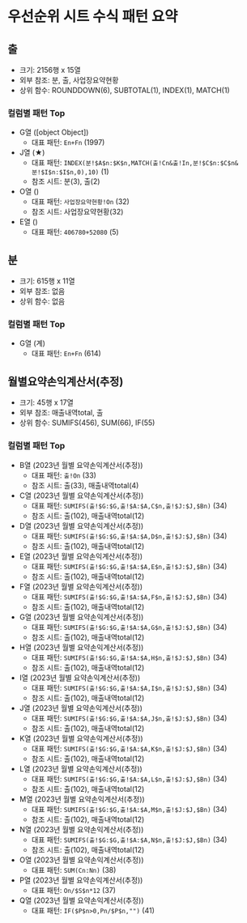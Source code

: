 # 우선순위 시트 수식 패턴 요약

## 출
- 크기: 2156행 x 15열
- 외부 참조: 분, 출, 사업장요약현황
- 상위 함수: ROUNDDOWN(6), SUBTOTAL(1), INDEX(1), MATCH(1)

### 컬럼별 패턴 Top
- G열 ([object Object])
  - 대표 패턴: `En+Fn` (1997)
- J열 (★)
  - 대표 패턴: `INDEX(분!$A$n:$K$n,MATCH(출!Cn&출!In,분!$C$n:$C$n&분!$I$n:$I$n,0),10)` (1)
  - 참조 시트: 분(3), 출(2)
- O열 ()
  - 대표 패턴: `사업장요약현황!On` (32)
  - 참조 시트: 사업장요약현황(32)
- E열 ()
  - 대표 패턴: `406780+52080` (5)

## 분
- 크기: 615행 x 11열
- 외부 참조: 없음
- 상위 함수: 없음

### 컬럼별 패턴 Top
- G열 (계)
  - 대표 패턴: `En+Fn` (614)

## 월별요약손익계산서(추정)
- 크기: 45행 x 17열
- 외부 참조: 매출내역total, 출
- 상위 함수: SUMIFS(456), SUM(66), IF(55)

### 컬럼별 패턴 Top
- B열 (2023년 월별 요약손익계산서(추정))
  - 대표 패턴: `출!On` (33)
  - 참조 시트: 출(33), 매출내역total(4)
- C열 (2023년 월별 요약손익계산서(추정))
  - 대표 패턴: `SUMIFS(출!$G:$G,출!$A:$A,C$n,출!$J:$J,$Bn)` (34)
  - 참조 시트: 출(102), 매출내역total(12)
- D열 (2023년 월별 요약손익계산서(추정))
  - 대표 패턴: `SUMIFS(출!$G:$G,출!$A:$A,D$n,출!$J:$J,$Bn)` (34)
  - 참조 시트: 출(102), 매출내역total(12)
- E열 (2023년 월별 요약손익계산서(추정))
  - 대표 패턴: `SUMIFS(출!$G:$G,출!$A:$A,E$n,출!$J:$J,$Bn)` (34)
  - 참조 시트: 출(102), 매출내역total(12)
- F열 (2023년 월별 요약손익계산서(추정))
  - 대표 패턴: `SUMIFS(출!$G:$G,출!$A:$A,F$n,출!$J:$J,$Bn)` (34)
  - 참조 시트: 출(102), 매출내역total(12)
- G열 (2023년 월별 요약손익계산서(추정))
  - 대표 패턴: `SUMIFS(출!$G:$G,출!$A:$A,G$n,출!$J:$J,$Bn)` (34)
  - 참조 시트: 출(102), 매출내역total(12)
- H열 (2023년 월별 요약손익계산서(추정))
  - 대표 패턴: `SUMIFS(출!$G:$G,출!$A:$A,H$n,출!$J:$J,$Bn)` (34)
  - 참조 시트: 출(102), 매출내역total(12)
- I열 (2023년 월별 요약손익계산서(추정))
  - 대표 패턴: `SUMIFS(출!$G:$G,출!$A:$A,I$n,출!$J:$J,$Bn)` (34)
  - 참조 시트: 출(102), 매출내역total(12)
- J열 (2023년 월별 요약손익계산서(추정))
  - 대표 패턴: `SUMIFS(출!$G:$G,출!$A:$A,J$n,출!$J:$J,$Bn)` (34)
  - 참조 시트: 출(102), 매출내역total(12)
- K열 (2023년 월별 요약손익계산서(추정))
  - 대표 패턴: `SUMIFS(출!$G:$G,출!$A:$A,K$n,출!$J:$J,$Bn)` (34)
  - 참조 시트: 출(102), 매출내역total(12)
- L열 (2023년 월별 요약손익계산서(추정))
  - 대표 패턴: `SUMIFS(출!$G:$G,출!$A:$A,L$n,출!$J:$J,$Bn)` (34)
  - 참조 시트: 출(102), 매출내역total(12)
- M열 (2023년 월별 요약손익계산서(추정))
  - 대표 패턴: `SUMIFS(출!$G:$G,출!$A:$A,M$n,출!$J:$J,$Bn)` (34)
  - 참조 시트: 출(102), 매출내역total(12)
- N열 (2023년 월별 요약손익계산서(추정))
  - 대표 패턴: `SUMIFS(출!$G:$G,출!$A:$A,N$n,출!$J:$J,$Bn)` (34)
  - 참조 시트: 출(102), 매출내역total(12)
- O열 (2023년 월별 요약손익계산서(추정))
  - 대표 패턴: `SUM(Cn:Nn)` (38)
- P열 (2023년 월별 요약손익계산서(추정))
  - 대표 패턴: `On/$S$n*12` (37)
- Q열 (2023년 월별 요약손익계산서(추정))
  - 대표 패턴: `IF($P$n>0,Pn/$P$n,"")` (41)